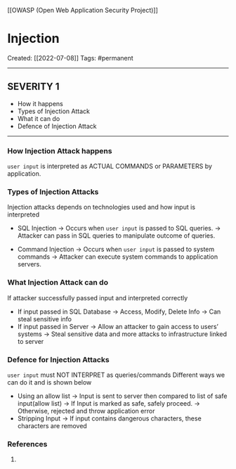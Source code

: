 [[OWASP (Open Web Application Security Project)]]

# Injection
Created:  [[2022-07-08]]
Tags: #permanent 

---
## SEVERITY 1
- How it happens
- Types of Injection Attack
- What it can do
- Defence of Injection Attack
---
### How Injection Attack happens
`user input`  is interpreted as ACTUAL COMMANDS or PARAMETERS by application.


### Types of Injection Attacks
Injection attacks depends on technologies used and how input is interpreted 
- SQL Injection
    -> Occurs when `user input` is passed to SQL queries. 
    -> Attacker can pass in SQL queries to manipulate outcome of queries.

- Command Injection
    -> Occurs when `user input` is passed to system commands
    -> Attacker can execute system commands to application servers.


### What Injection Attack can do
If attacker successfully passed input and interpreted correctly
- If input passed in SQL Database
    -> Access, Modify, Delete Info
    -> Can steal sensitive info
- If input passed in Server
    -> Allow an attacker to gain access to users’ systems
    -> Steal sensitive data and more attacks to infrastructure linked to server


### Defence for Injection Attacks
`user input` must NOT INTERPRET as queries/commands
Different ways we can do it and is shown below
- Using an allow list
    -> Input is sent to server then compared to list of safe input(allow list)
    -> If Input is marked as safe, safely proceed. 
    -> Otherwise, rejected and throw application error
- Stripping Input
    -> If input contains dangerous characters, these characters are removed 
















### References
1. 